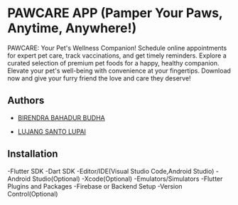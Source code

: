 
# PAWCARE APP (Pamper Your Paws, Anytime, Anywhere!)

PAWCARE: Your Pet's Wellness Companion! Schedule online appointments for expert pet care, track vaccinations, and get timely reminders. Explore a curated selection of premium pet foods for a happy, healthy companion. Elevate your pet's well-being with convenience at your fingertips. Download now and give your furry friend the love and care they deserve!


## Authors

- [BIRENDRA BAHADUR BUDHA](https://github.com/Birendra999)

- [LUJANG SANTO LUPAI](https://github.com/sultansanto)

## Installation
-Flutter SDK
-Dart SDK
-Editor/IDE(Visual Studio Code,Android Studio)
-Android Studio(Optional)
-Xcode(Optional)
-Emulators/Simulators
-Flutter Plugins and Packages
-Firebase or Backend Setup
-Version Control(Optional)


